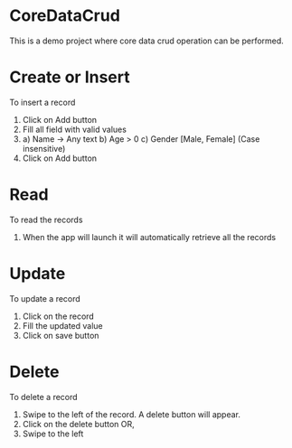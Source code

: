 # CoreDataCrud
This is a demo project where core data crud operation can be performed.

# Create or Insert
To insert a record
1. Click on Add button
2. Fill all field with valid values
3. a) Name -> Any text
   b) Age > 0
   c) Gender [Male, Female] (Case insensitive)
4. Click on Add button

# Read
To read the records
1. When the app will launch it will automatically retrieve all the records

# Update
To update a record
1. Click on the record
2. Fill the updated value
3. Click on save button

# Delete
To delete a record
1. Swipe to the left of the record. A delete button will appear.
2. Click on the delete button
OR,
1. Swipe to the left

